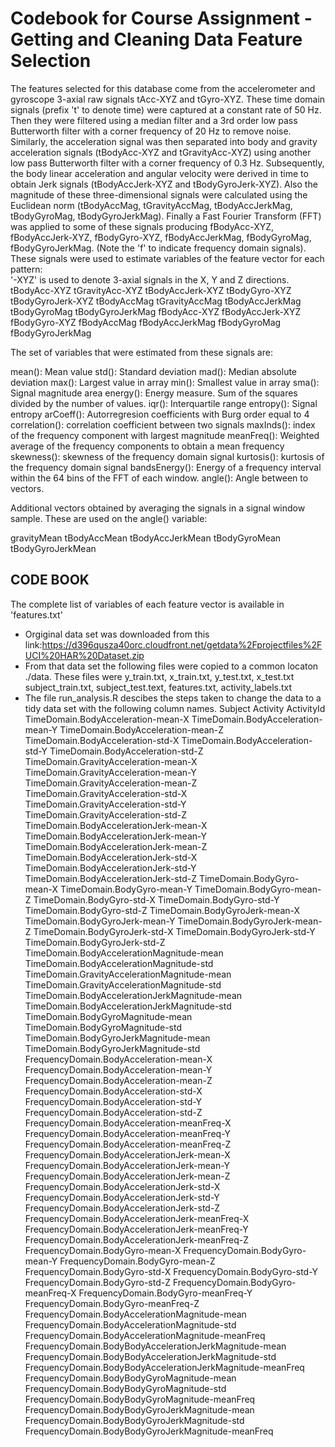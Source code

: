 Codebook for Course Assignment -  Getting and Cleaning Data
Feature Selection 
=================

The features selected for this database come from the accelerometer and gyroscope 3-axial raw signals tAcc-XYZ and tGyro-XYZ. These time domain signals (prefix 't' to denote time) were captured at a constant rate of 50 Hz. Then they were filtered using a median filter and a 3rd order low pass Butterworth filter with a corner frequency of 20 Hz to remove noise. Similarly, the acceleration signal was then separated into body and gravity acceleration signals (tBodyAcc-XYZ and tGravityAcc-XYZ) using another low pass Butterworth filter with a corner frequency of 0.3 Hz. 
Subsequently, the body linear acceleration and angular velocity were derived in time to obtain Jerk signals (tBodyAccJerk-XYZ and tBodyGyroJerk-XYZ). Also the magnitude of these three-dimensional signals were calculated using the Euclidean norm (tBodyAccMag, tGravityAccMag, tBodyAccJerkMag, tBodyGyroMag, tBodyGyroJerkMag). 
Finally a Fast Fourier Transform (FFT) was applied to some of these signals producing fBodyAcc-XYZ, fBodyAccJerk-XYZ, fBodyGyro-XYZ, fBodyAccJerkMag, fBodyGyroMag, fBodyGyroJerkMag. (Note the 'f' to indicate frequency domain signals). 
These signals were used to estimate variables of the feature vector for each pattern:  
'-XYZ' is used to denote 3-axial signals in the X, Y and Z directions.
tBodyAcc-XYZ
tGravityAcc-XYZ
tBodyAccJerk-XYZ
tBodyGyro-XYZ
tBodyGyroJerk-XYZ
tBodyAccMag
tGravityAccMag
tBodyAccJerkMag
tBodyGyroMag
tBodyGyroJerkMag
fBodyAcc-XYZ
fBodyAccJerk-XYZ
fBodyGyro-XYZ
fBodyAccMag
fBodyAccJerkMag
fBodyGyroMag
fBodyGyroJerkMag

The set of variables that were estimated from these signals are: 

mean(): Mean value
std(): Standard deviation
mad(): Median absolute deviation 
max(): Largest value in array
min(): Smallest value in array
sma(): Signal magnitude area
energy(): Energy measure. Sum of the squares divided by the number of values. 
iqr(): Interquartile range 
entropy(): Signal entropy
arCoeff(): Autorregresion coefficients with Burg order equal to 4
correlation(): correlation coefficient between two signals
maxInds(): index of the frequency component with largest magnitude
meanFreq(): Weighted average of the frequency components to obtain a mean frequency
skewness(): skewness of the frequency domain signal 
kurtosis(): kurtosis of the frequency domain signal 
bandsEnergy(): Energy of a frequency interval within the 64 bins of the FFT of each window.
angle(): Angle between to vectors.

Additional vectors obtained by averaging the signals in a signal window sample. These are used on the angle() variable:

gravityMean
tBodyAccMean
tBodyAccJerkMean
tBodyGyroMean
tBodyGyroJerkMean
## CODE BOOK
The complete list of variables of each feature vector is available in 'features.txt'

* Orgiginal data set was downloaded from this link:https://d396qusza40orc.cloudfront.net/getdata%2Fprojectfiles%2FUCI%20HAR%20Dataset.zip 
* From that data set the following files were copied to a common locaton ./data. These files were y_train.txt, x_train.txt, y_test.txt, x_test.txt subject_train.txt, subject_test.text, features.txt, activity_labels.txt
* The file run_analysis.R descibes the steps taken to change the data to a tidy data set with the following column names.
Subject
Activity
ActivityId
TimeDomain.BodyAcceleration-mean-X
TimeDomain.BodyAcceleration-mean-Y
TimeDomain.BodyAcceleration-mean-Z
TimeDomain.BodyAcceleration-std-X
TimeDomain.BodyAcceleration-std-Y
TimeDomain.BodyAcceleration-std-Z
TimeDomain.GravityAcceleration-mean-X
TimeDomain.GravityAcceleration-mean-Y
TimeDomain.GravityAcceleration-mean-Z
TimeDomain.GravityAcceleration-std-X
TimeDomain.GravityAcceleration-std-Y
TimeDomain.GravityAcceleration-std-Z
TimeDomain.BodyAccelerationJerk-mean-X
TimeDomain.BodyAccelerationJerk-mean-Y
TimeDomain.BodyAccelerationJerk-mean-Z
TimeDomain.BodyAccelerationJerk-std-X
TimeDomain.BodyAccelerationJerk-std-Y
TimeDomain.BodyAccelerationJerk-std-Z
TimeDomain.BodyGyro-mean-X
TimeDomain.BodyGyro-mean-Y
TimeDomain.BodyGyro-mean-Z
TimeDomain.BodyGyro-std-X
TimeDomain.BodyGyro-std-Y
TimeDomain.BodyGyro-std-Z
TimeDomain.BodyGyroJerk-mean-X
TimeDomain.BodyGyroJerk-mean-Y
TimeDomain.BodyGyroJerk-mean-Z
TimeDomain.BodyGyroJerk-std-X
TimeDomain.BodyGyroJerk-std-Y
TimeDomain.BodyGyroJerk-std-Z
TimeDomain.BodyAccelerationMagnitude-mean
TimeDomain.BodyAccelerationMagnitude-std
TimeDomain.GravityAccelerationMagnitude-mean
TimeDomain.GravityAccelerationMagnitude-std
TimeDomain.BodyAccelerationJerkMagnitude-mean
TimeDomain.BodyAccelerationJerkMagnitude-std
TimeDomain.BodyGyroMagnitude-mean
TimeDomain.BodyGyroMagnitude-std
TimeDomain.BodyGyroJerkMagnitude-mean
TimeDomain.BodyGyroJerkMagnitude-std
FrequencyDomain.BodyAcceleration-mean-X
FrequencyDomain.BodyAcceleration-mean-Y
FrequencyDomain.BodyAcceleration-mean-Z
FrequencyDomain.BodyAcceleration-std-X
FrequencyDomain.BodyAcceleration-std-Y
FrequencyDomain.BodyAcceleration-std-Z
FrequencyDomain.BodyAcceleration-meanFreq-X
FrequencyDomain.BodyAcceleration-meanFreq-Y
FrequencyDomain.BodyAcceleration-meanFreq-Z
FrequencyDomain.BodyAccelerationJerk-mean-X
FrequencyDomain.BodyAccelerationJerk-mean-Y
FrequencyDomain.BodyAccelerationJerk-mean-Z
FrequencyDomain.BodyAccelerationJerk-std-X
FrequencyDomain.BodyAccelerationJerk-std-Y
FrequencyDomain.BodyAccelerationJerk-std-Z
FrequencyDomain.BodyAccelerationJerk-meanFreq-X
FrequencyDomain.BodyAccelerationJerk-meanFreq-Y
FrequencyDomain.BodyAccelerationJerk-meanFreq-Z
FrequencyDomain.BodyGyro-mean-X
FrequencyDomain.BodyGyro-mean-Y
FrequencyDomain.BodyGyro-mean-Z
FrequencyDomain.BodyGyro-std-X
FrequencyDomain.BodyGyro-std-Y
FrequencyDomain.BodyGyro-std-Z
FrequencyDomain.BodyGyro-meanFreq-X
FrequencyDomain.BodyGyro-meanFreq-Y
FrequencyDomain.BodyGyro-meanFreq-Z
FrequencyDomain.BodyAccelerationMagnitude-mean
FrequencyDomain.BodyAccelerationMagnitude-std
FrequencyDomain.BodyAccelerationMagnitude-meanFreq
FrequencyDomain.BodyBodyAccelerationJerkMagnitude-mean
FrequencyDomain.BodyBodyAccelerationJerkMagnitude-std
FrequencyDomain.BodyBodyAccelerationJerkMagnitude-meanFreq
FrequencyDomain.BodyBodyGyroMagnitude-mean
FrequencyDomain.BodyBodyGyroMagnitude-std
FrequencyDomain.BodyBodyGyroMagnitude-meanFreq
FrequencyDomain.BodyBodyGyroJerkMagnitude-mean
FrequencyDomain.BodyBodyGyroJerkMagnitude-std
FrequencyDomain.BodyBodyGyroJerkMagnitude-meanFreq
